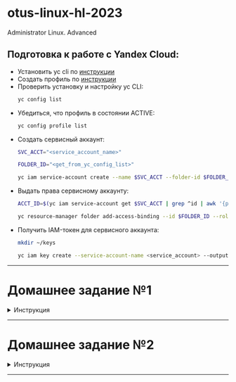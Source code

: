 # otus-linux-hl-2023
Administrator Linux. Advanced

## <a id="title1">Подготовка к работе с Yandex Cloud:</a>
 * Установить yc cli по [инструкции](https://cloud.yandex.ru/docs/cli/operations/install-cli)
 * Создать профиль по [инструкции](https://cloud.yandex.ru/docs/cli/operations/profile/profile-create)
 * Проверить установку и настройку yc CLI:
   ```bash
   yc config list
   ```
 * Убедиться, что профиль в состоянии ACTIVE:
   ```bash
   yc config profile list
   ```
 * Создать сервисный аккаунт:
   ```bash
   SVC_ACCT="<service_account_name>"
   ```
   ```bash
   FOLDER_ID="<get_from_yc_config_list>"
   ```
   ```bash
   yc iam service-account create --name $SVC_ACCT --folder-id $FOLDER_ID
   ```
 * Выдать права сервисному аккаунту:
   ```bash
   ACCT_ID=$(yc iam service-account get $SVC_ACCT | grep ^id | awk '{print $2}')
   ```
   ```bash
   yc resource-manager folder add-access-binding --id $FOLDER_ID --role editor --service-account-id $ACCT_ID
   ```
 * Получить IAM-токен для сервисного аккаунта:
   ```bash
   mkdir ~/keys
   ```
   ```bash
   yc iam key create --service-account-name <service_account> --output ~/keys/key.json
   ```

___

# Домашнее задание №1

<details><summary>Инструкция</summary>

### Подготовка:
 * Скачать **git** репозиторий по ссылке:
   ```bash
   git clone https://github.com/klimenko-sergey/otus-linux-hl-2023.git
   ```
 * [При необходимости выполнить подготовку к работе с Yandex Cloud](#title1)
 * Создать связку закрытого и открытого ключей:
   ```bash
   ssh-keygen -P "" -t ed25519 -f ~/.ssh/yakey
   ```
 * Перейти в директорию **terraform/lab1** репозитория **otus-linux-hl-2023**:
   ```bash
   cd otus-linux-hl-2023/terraform/lab1
   ```
 * Создать файл **terraform.tfvars** согласно шаблону **terraform.tfvars.example**:
   ```bash
   cp terraform.tfvars.example terraform.tfvars
   ```
 * Задать в **terraform.tfvars** значения перменным: *cloud_id*, *folder_id*, *public_key_path*, *service_account_key_file*

### Разворачивание инстанса ВМ с NGINX:
 * В директории **terraform/lab1** репозитория **otus-linux-hl-2023** выполнить инициализацию:
   ```bash
   terraform init
   ```
 * В том же расположении выполнить команду разворачивания:
   ```bash
   terraform apply --auto-approve
   ```

### Проверка:
 * В браузере перейти по ссылке:
   ```
   http://<external_ip_address_app>/
   ```
 * Отобразится приветственная страница NGINX со следующим текстом:

    <h1>Welcome to nginx!</h1>
    
    If you see this page, the nginx web server is successfully installed and working. Further configuration is required.
    
    For online documentation and support please refer to nginx.org.
    Commercial support is available at nginx.com.
    
    <em>Thank you for using nginx.</em>

   
### Удаление инстанса:
 * В директории **terraform/lab1** репозитория **otus-linux-hl-2023** выполнить команду удаления:
   ```bash
   terraform destroy
   ```

</details>

---

# Домашнее задание №2

<details><summary>Инструкция</summary>

### Подготовка:
 * Скачать **git** репозиторий по ссылке:
   ```bash
   git clone https://github.com/klimenko-sergey/otus-linux-hl-2023.git
   ```
 * [При необходимости выполнить подготовку к работе с Yandex Cloud](#title1)
 * Создать связку закрытого и открытого ключей:
   ```bash
   ssh-keygen -P "" -t ed25519 -f ~/.ssh/yakey
   ```
 * Перейти в директорию **terraform/lab2** репозитория **otus-linux-hl-2023**:
   ```bash
   cd otus-linux-hl-2023/terraform/lab1
   ```
 * Создать файл **terraform.tfvars** согласно шаблону **terraform.tfvars.example**:
   ```bash
   cp terraform.tfvars.example terraform.tfvars
   ```
 * Задать в **terraform.tfvars** значения перменным: *cloud_id*, *folder_id*, *public_key_path*, *service_account_key_file*
 * Выполнить в командной строке для сохранения сертификата в менеджере паролей:
   ```bash
   eval `ssh-agent -s`
   ssh-add ~/.ssh/yakey
   ```

### Разворачивание инстансов ВМ с приложением WordPress:
 * В директории **terraform/lab2** репозитория **otus-linux-hl-2023** выполнить инициализацию:
   ```bash
   terraform init
   ```
 * В том же расположении выполнить команду разворачивания:
   ```bash
   terraform apply --auto-approve
   ```

### Проверка:
 * В браузере перейти по ссылке:
   ```
   http://<external_ip_address_app>.sslip.io/index.php
   ```
 * Отобразится страница с первичной настройкой ПО WordPress

### Удаление инстанса:
 * В директории **terraform/lab2** репозитория **otus-linux-hl-2023** выполнить команду удаления:
   ```bash
   terraform destroy --auto-approve
   ```

</details>

---